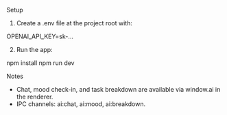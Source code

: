 Setup

1) Create a .env file at the project root with:

OPENAI_API_KEY=sk-...

2) Run the app:

npm install
npm run dev

Notes

- Chat, mood check-in, and task breakdown are available via window.ai in the renderer.
- IPC channels: ai:chat, ai:mood, ai:breakdown.


